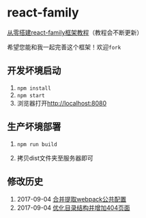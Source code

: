 # react-family

[从零搭建react-family框架教程](https://github.com/brickspert/blog/issues/1)（教程会不断更新）

希望您能和我一起完善这个框架！欢迎`fork`

## 开发坏境启动

1. `npm install`
2. `npm start`
3. 浏览器打开[http://localhost:8080](http://localhost:8080)

## 生产坏境部署

1. `npm run build`

2. 拷贝dist文件夹至服务器即可

## 修改历史

1. 2017-09-04 [合并提取webpack公共配置](https://github.com/brickspert/blog/issues/1#webpack-common-config)
2. 2017-09-04 [优化目录结构并增加404页面](https://github.com/brickspert/blog/issues/1#op-dir-404)